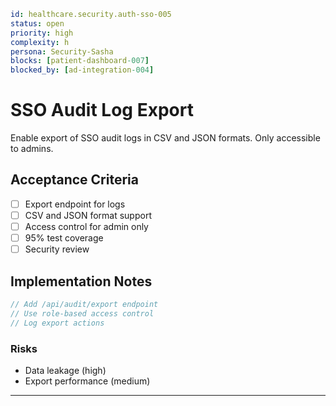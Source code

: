 ```yaml
id: healthcare.security.auth-sso-005
status: open
priority: high
complexity: h
persona: Security-Sasha
blocks: [patient-dashboard-007]
blocked_by: [ad-integration-004]
```

# SSO Audit Log Export

Enable export of SSO audit logs in CSV and JSON formats. Only accessible to admins.

## Acceptance Criteria

- [ ] Export endpoint for logs
- [ ] CSV and JSON format support
- [ ] Access control for admin only
- [ ] 95% test coverage
- [ ] Security review

## Implementation Notes

```javascript
// Add /api/audit/export endpoint
// Use role-based access control
// Log export actions
```

### Risks

- Data leakage (high)
- Export performance (medium)

---

[Security-Sasha]: ./personas/security-sasha.md
[patient-dashboard-007]: ./tickets/healthcare.frontend.patient-dashboard-007.md
[ad-integration-004]: ./tickets/healthcare.infrastructure.ad-integration-004.md
